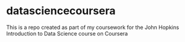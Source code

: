datasciencecoursera
===================

This is a repo created as part of my coursework for the John Hopkins Introduction to Data Science course on Coursera 
